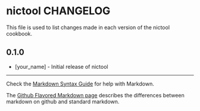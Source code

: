 nictool CHANGELOG
=================

This file is used to list changes made in each version of the nictool cookbook.

0.1.0
-----
- [your_name] - Initial release of nictool

- - -
Check the [Markdown Syntax Guide](http://daringfireball.net/projects/markdown/syntax) for help with Markdown.

The [Github Flavored Markdown page](http://github.github.com/github-flavored-markdown/) describes the differences between markdown on github and standard markdown.
